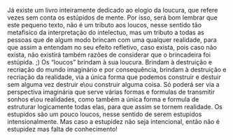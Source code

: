 Já existe um livro inteiramente dedicado ao elogio da loucura, que refere vezes sem conta os estúpidos de mente. Por isso, será bom lembrar que este pequeno texto, não é um tributo aos loucos, nesse sentido tão metafisico da interpretação do intelectuo, mas um tributo a todas as pessoas que de algum modo brincam com uma qualquer realidade, para que assim a entendam no seu efeito refletivo, caso exista, pois caso não exista, não existirá também razões de considerar que o brincadeira foi estúpida. ;) 
Os “loucos” brindam à sua loucura. Brindam à destruição e recriação do mundo imaginário e por consequẽncia, brindam à destruição e recriação da realidade, via a única forma que podemos construir e destuir sem alguma vez destruir e\ou construir alguma coisa. Só poderá ser via a perspectiva imaginária que serve várias formas e formulas de transmitir sonhos e\ou realidades, como também a única forma e formula de estruturar logicamente todas elas, para que assim se tornem realidade. 
Os estupidos são um pouco loucos, nesse sentido de serem estupidos intensionalmente. Mas caso a estupidez não seja intencional, então não é estupidez mas falta de conhecimento! 